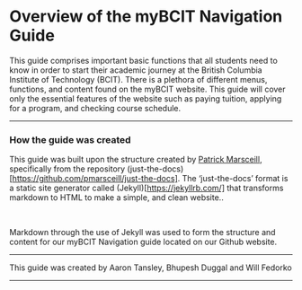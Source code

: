 # Overview of the myBCIT Navigation Guide

This guide comprises important basic functions that all students need to know in order to start their academic journey at the British Columbia Institute of Technology (BCIT). There is a plethora of different menus, functions, and content found on the myBCIT website. This guide will cover only the essential features of the website such as paying tuition, applying for a program, and checking course schedule.

---

### How the guide was created

This guide was built upon the structure created by [Patrick Marsceill](https://github.com/pmarsceill), specifically from the repository (just-the-docs)[https://github.com/pmarsceill/just-the-docs]. The ‘just-the-docs’ format is a static site generator called (Jekyll)[https://jekyllrb.com/] that transforms markdown to HTML to make a simple, and clean website..

<br>

Markdown through the use of Jekyll was used to form the structure and content for our myBCIT Navigation guide located on our Github website.

---

This guide was created by Aaron Tansley, Bhupesh Duggal and Will Fedorko

---
